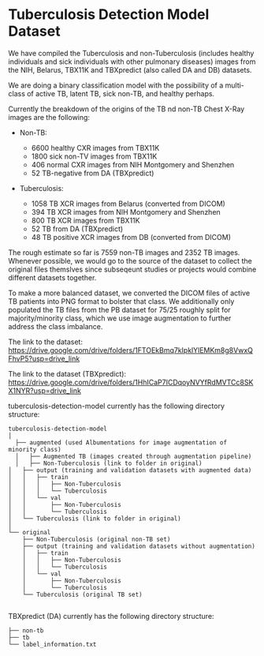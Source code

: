 # Tuberculosis Detection Model Dataset

We have compiled the Tuberculosis and non-Tuberculosis (includes healthy individuals and sick individuals with other pulmonary diseases) images from the NIH, Belarus, TBX11K and TBXpredict (also called DA and DB) datasets.

We are doing a binary classification model with the possibility of a multi-class of active TB, latent TB, sick non-TB, and healthy perhaps.

Currently the breakdown of the origins of the TB nd non-TB Chest X-Ray images are the following:

- Non-TB:
  - 6600 healthy CXR images from TBX11K
  - 1800 sick non-TV images from TBX11K
  - 406 normal CXR images from NIH Montgomery and Shenzhen
  - 52 TB-negative from DA (TBXpredict)

- Tuberculosis:
  - 1058 TB XCR images from Belarus (converted from DICOM)
  - 394 TB XCR images from NIH Montgomery and Shenzhen
  - 800 TB XCR images from TBX11K
  - 52 TB from DA (TBXpredict)
  - 48 TB positive XCR images from DB (converted from DICOM)

The rough estimate so far is 7559 non-TB images and 2352 TB images. Whenever possible, we would go to the source of the dataset to collect the original files themslves since subseqeunt studies or projects would combine different datasets together.

To make a more balanced dataset, we converted the DICOM files of active TB patients into PNG format to bolster that class. We additionally only populated the TB files from the PB dataset for 75/25 roughly split for majority/minority class, which we use image augmentation to further address the class imbalance.

The link to the dataset: https://drive.google.com/drive/folders/1FTOEkBmq7kIpklYlEMKm8g8VwxQFhvP5?usp=drive_link

The link to the dataset (TBXpredict): https://drive.google.com/drive/folders/1HhICaP7ICDqoyNVYfRdMVTCc8SKX1NYR?usp=drive_link

tuberculosis-detection-model currently has the following directory structure:

  ```
  tuberculosis-detection-model
  │
	├── augmented (used Albumentations for image augmentation of minority class)
	│   ├── Augmented TB (images created through augmentation pipeline)
	│   ├── Non-Tuberculosis (link to folder in original)
  │   ├── output (training and validation datasets with augmented data)
  │   │   ├── train
  │   │   │   ├── Non-Tuberculosis
  │   │   │   └── Tuberculosis 
  │   │   └── val
  │   │       ├── Non-Tuberculosis
  │   │       └── Tuberculosis
  │   └── Tuberculosis (link to folder in original)
  │
  └── original 
      ├── Non-Tuberculosis (original non-TB set)
      ├── output (training and validation datasets without augmentation)
      │   ├── train
      │   │   ├── Non-Tuberculosis
      │   │   └── Tuberculosis 
      │   └── val
      │       ├── Non-Tuberculosis
      │       └── Tuberculosis     
      └── Tuberculosis (original TB set)
      
  ```

TBXpredict (DA) currently has the following directory structure:

```
├── non-tb
├── tb
└── label_information.txt
```

